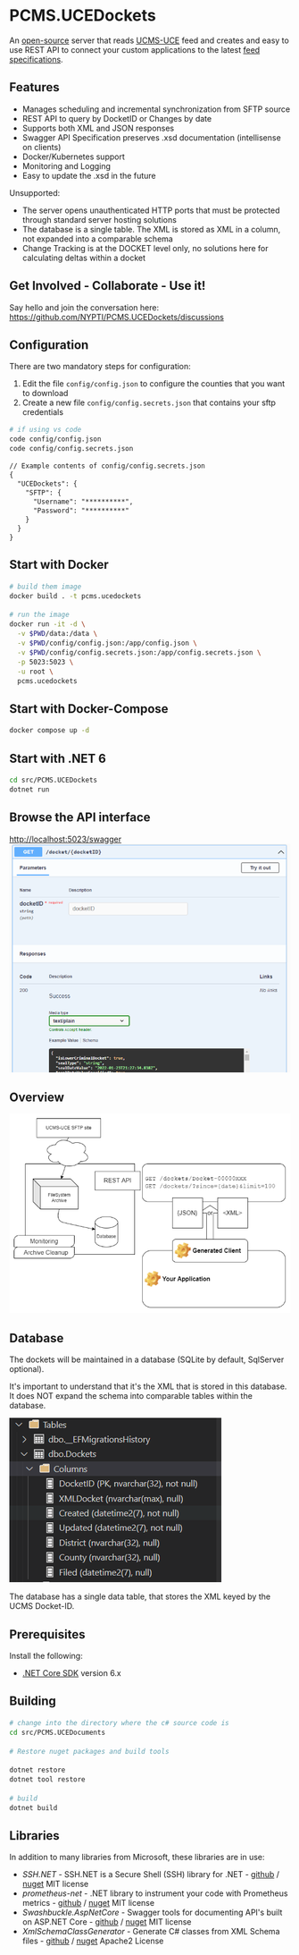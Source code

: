PCMS.UCEDockets
===============

An [open-source](https://github.com/NYPTI/PCMS.UCEDockets) server that reads [UCMS-UCE](https://portal.nycourts.gov/UCE/) feed and creates and easy to use REST API to connect your custom applications to the latest [feed specifications](https://portal.nycourts.gov/UCE/).

Features
--------

* Manages scheduling and incremental synchronization from SFTP source
* REST API to query by DocketID or Changes by date
* Supports both XML and JSON responses
* Swagger API Specification preserves .xsd documentation (intellisense on clients)
* Docker/Kubernetes support
* Monitoring and Logging
* Easy to update the .xsd in the future

Unsupported:

* The server opens unauthenticated HTTP ports that must be 
  protected through standard server hosting solutions
* The database is a single table. The XML is stored as XML in a column,
  not expanded into a comparable schema
* Change Tracking is at the DOCKET level only, no solutions here for calculating deltas
  within a docket
  
Get Involved - Collaborate - Use it!
------------------------------------
Say hello and join the conversation here: https://github.com/NYPTI/PCMS.UCEDockets/discussions


Configuration
-------------
There are two mandatory steps for configuration:

1. Edit the file `config/config.json` to configure the counties that you want to download
2. Create a new file `config/config.secrets.json` that contains your sftp credentials

```bash
# if using vs code
code config/config.json
code config/config.secrets.json

```

```jsonc
// Example contents of config/config.secrets.json
{
  "UCEDockets": {
    "SFTP": {
      "Username": "**********",
      "Password": "**********"
    }
  }
}
```

Start with Docker
-----------------

```bash
# build them image
docker build . -t pcms.ucedockets

# run the image
docker run -it -d \
  -v $PWD/data:/data \
  -v $PWD/config/config.json:/app/config.json \
  -v $PWD/config/config.secrets.json:/app/config.secrets.json \
  -p 5023:5023 \
  -u root \
  pcms.ucedockets
```

Start with Docker-Compose
-------------------------

```bash
docker compose up -d
```

Start with .NET 6
-----------------
```bash
cd src/PCMS.UCEDockets
dotnet run
```


Browse the API interface
------------------------

[http://localhost:5023/swagger](http://localhost:5023/swagger)
![Swagger UI](docs/swaggerui.png)



Overview
--------
![Architecture diagram](docs/PCMS.UCEDockets.drawio.png)

Database
--------
The dockets will be maintained in a database (SQLite by default, SqlServer optional).

It's important to understand that it's the XML that is stored in this database. It
does NOT expand the schema into comparable tables within the database.

![Database Table showing columns stored](docs/table.png)

The database has a single data table, that stores the XML keyed by the 
UCMS Docket-ID.

Prerequisites
--------
Install the following:
- [.NET Core SDK](https://dotnet.microsoft.com/download) version 6.x

Building
--------

```bash
# change into the directory where the c# source code is
cd src/PCMS.UCEDocuments

# Restore nuget packages and build tools

dotnet restore
dotnet tool restore

# build
dotnet build
```


Libraries
---------

In addition to many libraries from Microsoft, these libraries are in use:
- *SSH.NET* - SSH.NET is a Secure Shell (SSH) library for .NET - [github](https://github.com/sshnet/SSH.NET) / [nuget](https://www.nuget.org/packages/SSH.NET/) MIT license
- *prometheus-net* - .NET library to instrument your code with Prometheus metrics - [github](https://github.com/prometheus-net/prometheus-net) / [nuget](https://www.nuget.org/packages/prometheus-net/) MIT license
- *Swashbuckle.AspNetCore* - Swagger tools for documenting API's built on ASP.NET Core - [github](https://github.com/domaindrivendev/Swashbuckle.AspNetCore) / [nuget](https://www.nuget.org/packages/Swashbuckle.AspNetCore/) MIT license
- *XmlSchemaClassGenerator* - Generate C# classes from XML Schema files - [github](https://github.com/mganss/XmlSchemaClassGenerator) / [nuget](https://www.nuget.org/packages/dotnet-xscgen/) Apache2 License


